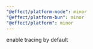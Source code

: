 ```yaml
---
"@effect/platform-node": minor
"@effect/platform-bun": minor
"@effect/platform": minor
---
```


enable tracing by default
